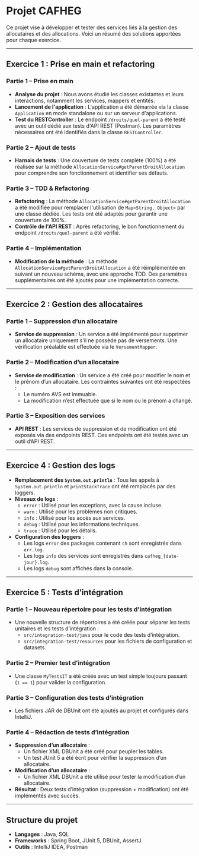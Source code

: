 # Projet CAFHEG

Ce projet vise à développer et tester des services liés à la gestion des allocataires et des allocations. Voici un résumé des solutions apportées pour chaque exercice.

---

## Exercice 1 : Prise en main et refactoring

### Partie 1 – Prise en main
- **Analyse du projet** : Nous avons étudié les classes existantes et leurs interactions, notamment les services, mappers et entités.
- **Lancement de l'application** : L'application a été démarrée via la classe `Application` en mode standalone ou sur un serveur d'applications.
- **Test du RESTController** : Le endpoint `/droits/quel-parent` a été testé avec un outil dédié aux tests d'API REST (Postman). Les paramètres nécessaires ont été identifiés dans la classe `RESTController`.

### Partie 2 – Ajout de tests
- **Harnais de tests** : Une couverture de tests complète (100%) a été réalisée sur la méthode `AllocationService#getParentDroitAllocation` pour comprendre son fonctionnement et identifier ses défauts.

### Partie 3 – TDD & Refactoring
- **Refactoring** : La méthode `AllocationService#getParentDroitAllocation` a été modifiée pour remplacer l'utilisation de `Map<String, Object>` par une classe dédiée. Les tests ont été adaptés pour garantir une couverture de 100%.
- **Contrôle de l'API REST** : Après refactoring, le bon fonctionnement du endpoint `/droits/quel-parent` a été vérifié.

### Partie 4 – Implémentation
- **Modification de la méthode** : La méthode `AllocationService#getParentDroitAllocation` a été réimplémentée en suivant un nouveau schéma, avec une approche TDD. Des paramètres supplémentaires ont été ajoutés pour une implémentation correcte.

---

## Exercice 2 : Gestion des allocataires

### Partie 1 – Suppression d’un allocataire
- **Service de suppression** : Un service a été implémenté pour supprimer un allocataire uniquement s'il ne possède pas de versements. Une vérification préalable est effectuée via le `VersementMapper`.

### Partie 2 – Modification d’un allocataire
- **Service de modification** : Un service a été créé pour modifier le nom et le prénom d’un allocataire. Les contraintes suivantes ont été respectées :
    - Le numéro AVS est immuable.
    - La modification n’est effectuée que si le nom ou le prénom a changé.

### Partie 3 – Exposition des services
- **API REST** : Les services de suppression et de modification ont été exposés via des endpoints REST. Ces endpoints ont été testés avec un outil d’API REST.

---

## Exercice 4 : Gestion des logs

- **Remplacement des `System.out.println`** : Tous les appels à `System.out.println` et `printStackTrace` ont été remplacés par des loggers.
- **Niveaux de logs** :
    - `error` : Utilisé pour les exceptions, avec la cause incluse.
    - `warn` : Utilisé pour les problèmes non critiques.
    - `info` : Utilisé pour les accès aux services.
    - `debug` : Utilisé pour les informations techniques.
    - `trace` : Utilisé pour les détails.
- **Configuration des loggers** :
    - Les logs `error` des packages contenant `ch` sont enregistrés dans `err.log`.
    - Les logs `info` des services sont enregistrés dans `cafheg_{date-jour}.log`.
    - Les logs `debug` sont affichés dans la console.

---

## Exercice 5 : Tests d’intégration

### Partie 1 – Nouveau répertoire pour les tests d’intégration
- Une nouvelle structure de répertoires a été créée pour séparer les tests unitaires et les tests d’intégration :
    - `src/integration-test/java` pour le code des tests d’intégration.
    - `src/integration-test/resources` pour les fichiers de configuration et datasets.

### Partie 2 – Premier test d’intégration
- Une classe `MyTestsIT` a été créée avec un test simple toujours passant (`1 == 1`) pour valider la configuration.

### Partie 3 – Configuration des tests d’intégration
- Les fichiers JAR de DBUnit ont été ajoutés au projet et configurés dans IntelliJ.

### Partie 4 – Rédaction de tests d’intégration
- **Suppression d’un allocataire** :
    - Un fichier XML DBUnit a été créé pour peupler les tables.
    - Un test JUnit 5 a été écrit pour vérifier la suppression d’un allocataire.
- **Modification d’un allocataire** :
    - Un fichier XML DBUnit a été utilisé pour tester la modification d’un allocataire.
- **Résultat** : Deux tests d’intégration (suppression + modification) ont été implémentés avec succès.

---

## Structure du projet
- **Langages** : Java, SQL
- **Frameworks** : Spring Boot, JUnit 5, DBUnit, AssertJ
- **Outils** : IntelliJ IDEA, Postman